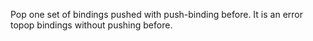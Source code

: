 Pop one set of bindings pushed with push-binding before. It is an error topop bindings without pushing before.